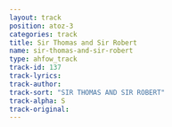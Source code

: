 ```yaml
---
layout: track
position: atoz-3
categories: track
title: Sir Thomas and Sir Robert
name: sir-thomas-and-sir-robert
type: ahfow_track
track-id: 137
track-lyrics: 
track-author: 
track-sort: "SIR THOMAS AND SIR ROBERT"
track-alpha: S
track-original: 
---
```

